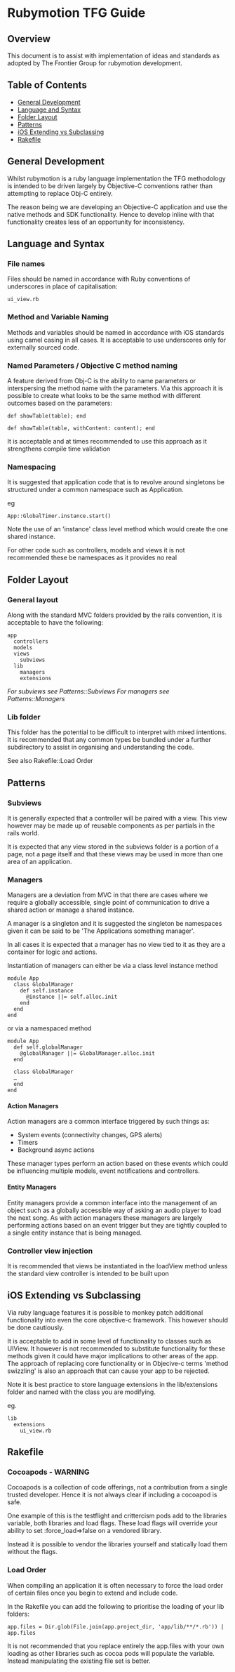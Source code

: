 # Rubymotion TFG Guide

## Overview

This document is to assist with implementation of ideas and standards as adopted by The Frontier Group for rubymotion development.

## Table of Contents

* [General Development](#general-development)
* [Language and Syntax](#language-and-syntax)
* [Folder Layout](#folder-layout)
* [Patterns](#patterns)
* [iOS Extending vs Subclassing](#ios-extending-vs-subclassing)
* [Rakefile](#rakefile)

## General Development

Whilst rubymotion is a ruby language implementation the TFG methodology is intended to be driven largely by Objective-C conventions rather than attempting to replace Obj-C entirely.

The reason being we are developing an Objective-C application and use the native methods and SDK functionality. Hence to develop inline with that functionality creates less of an opportunity for inconsistency.

## Language and Syntax

### File names

Files should be named in accordance with Ruby conventions of underscores in place of capitalisation:

    ui_view.rb

### Method and Variable Naming

Methods and variables should be named in accordance with iOS standards using camel casing in all cases. It is acceptable to use underscores only for externally sourced code.

### Named Parameters / Objective C method naming

A feature derived from Obj-C is the ability to name parameters or interspersing the method name with the parameters. Via this approach it is possible to create what looks to be the same method with different outcomes based on the parameters:

    def showTable(table); end

    def showTable(table, withContent: content); end

It is acceptable and at times recommended to use this approach as it strengthens compile time validation

### Namespacing

It is suggested that application code that is to revolve around singletons be structured under a common namespace such as Application.

eg

    App::GlobalTimer.instance.start()

Note the use of an 'instance' class level method which would create the one shared instance.

For other code such as controllers, models and views it is not recommended these be namespaces as it provides no real

## Folder Layout

### General layout

Along with the standard MVC folders provided by the rails convention, it is acceptable to have the following:

    app
      controllers
      models
      views
        subviews
      lib
        managers
        extensions

*For subviews see Patterns::Subviews*
*For managers see Patterns::Managers*

### Lib folder

This folder has the potential to be difficult to interpret with mixed intentions. It is recommended that any common types be bundled under a further subdirectory to assist in organising and understanding the code.

See also Rakefile::Load Order

## Patterns

### Subviews

It is generally expected that a controller will be paired with a view. This view however may be made up of reusable components as per partials in the rails world.

It is expected that any view stored in the subviews folder is a portion of a page, not a page itself and that these views may be used in more than one area of an application.

### Managers

Managers are a deviation from MVC in that there are cases where we require a globally accessible, single point of communication to drive a shared action or manage a shared instance.

A manager is a singleton and it is suggested the singleton be namespaces given it can be said to be 'The Applications something manager'.

In all cases it is expected that a manager has no view tied to it as they are a container for logic and actions.

Instantiation of managers can either be via a class level instance method

	module App
	  class GlobalManager
	    def self.instance
	      @instance ||= self.alloc.init
	    end
	  end
	end

or via a namespaced method

	module App
	  def self.globalManager
	  	@globalManager ||= GlobalManager.alloc.init
	  end

	  class GlobalManager
	  …
	  end
	end

#### Action Managers

Action managers are a common interface triggered by such things as:

* System events (connectivity changes, GPS alerts)
* Timers
* Background async actions

These manager types perform an action based on these events which could be influencing multiple models, event notifications and controllers.

#### Entity Managers

Entity managers provide a common interface into the management of an object such as a globally accessible way of asking an audio player to load the next song. As with action managers these managers are largely performing actions based on an event trigger but they are tightly coupled to a single entity instance that is being managed.

### Controller view injection

It is recommended that views be instantiated in the loadView method unless the standard view controller is intended to be built upon

## iOS Extending vs Subclassing

Via ruby language features it is possible to monkey patch additional functionality into even the core objective-c framework. This however should be done cautiously.

It is acceptable to add in some level of functionality to classes such as UIView. It however is not recommended to substitute functionality for these methods given it could have major implications to other areas of the app. The approach of replacing core functionality or in Objecive-c terms 'method swizzling' is also an approach that can cause your app to be rejected.

Note it is best practice to store language extensions in the lib/extensions folder and named with the class you are modifying.

eg.

    lib
      extensions
        ui_view.rb

## Rakefile

### Cocoapods - WARNING

Cocoapods is a collection of code offerings, not a contribution from a single trusted developer. Hence it is not always clear if including a cocoapod is safe.

One example of this is the testflight and crittercism pods add to the libraries variable, both libraries and load flags. These load flags will override your ability to set :force_load=>false on a vendored library.

Instead it is possible to vendor the libraries yourself and statically load them without the flags.

### Load Order

When compiling an application it is often necessary to force the load order of certain files once you begin to extend and include code.

In the Rakefile you can add the following to prioritise the loading of your lib folders:

	app.files = Dir.glob(File.join(app.project_dir, 'app/lib/**/*.rb')) | app.files

It is not recommended that you replace entirely the app.files with your own loading as other libraries such as cocoa pods will populate the variable. Instead manipulating the existing file set is better.